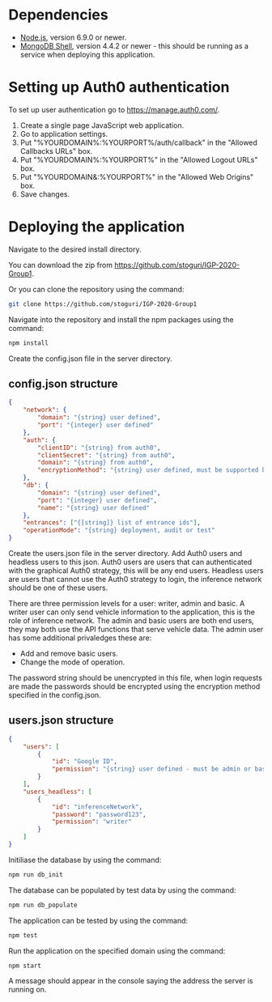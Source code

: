 # Dependencies

* [Node.js](https://nodejs.org/en/download/ "Node.js download"), version 6.9.0 or newer.
* [MongoDB Shell](https://www.mongodb.com/try/download/shell "MongoDB Shell download"), version 4.4.2 or newer - this should be running as a service when deploying this application.

# Setting up Auth0 authentication
To set up user authentication go to <https://manage.auth0.com/>.

1. Create a single page JavaScript web application.
2. Go to application settings.
3. Put "%YOURDOMAIN%:%YOURPORT%/auth/callback" in the "Allowed Callbacks URLs" box.
4. Put "%YOURDOMAIN%:%YOURPORT%" in the "Allowed Logout URLs" box.
5. Put "%YOURDOMAIN&:%YOURPORT%" in the "Allowed Web Origins" box.
6. Save changes.

# Deploying the application

Navigate to the desired install directory.

You can download the zip from <https://github.com/stoguri/IGP-2020-Group1>.

Or you can clone the repository using the command: 
```bash
git clone https://github.com/stoguri/IGP-2020-Group1
```

Navigate into the repository and install the npm packages using the command:
```bash
npm install
```

Create the config.json file in the server directory.

## config.json structure
```json
{
    "network": {
        "domain": "{string} user defined",
        "port": "{integer} user defined"
    },
    "auth": {
        "clientID": "{string} from auth0",
        "clientSecret": "{string} from auth0",
        "domain": "{string} from auth0",
        "encryptionMethod": "{string} user defined, must be supported by the version of OpenSSL on the platform. Eg. 'sha1', 'md5'." 
    },
    "db": {
        "domain": "{string} user defined",
        "port": "{integer} user defined",
        "name": "{string} user defined"
    },
    "entrances": ["{[string]} list of entrance ids"],
    "operationMode": "{string} deployment, audit or test"
}
```

Create the users.json file in the server directory. Add Auth0 users and headless users to this json. Auth0 users are users that can authenticated with the graphical Auth0 strategy, this will be any end users. Headless users are users that cannot use the Auth0 strategy to login, the inference network should be one of these users.

There are three permission levels for a user: writer, admin and basic. A writer user can only send vehicle information to the application, this is the role of inference network. The admin and basic users are both end users, they may both use the API functions that serve vehicle data. The admin user has some additional privaledges these are:

* Add and remove basic users.
* Change the mode of operation.

The password string should be unencrypted in this file, when login requests are made the passwords should be encrypted using the encryption method specified in the config.json.

## users.json structure
```json
{
    "users": [
        {
            "id": "Google ID",
            "permission": "{string} user defined - must be admin or basic"
        }
    ],
    "users_headless": [
        {
            "id": "inferenceNetwork",
            "password": "password123",
            "permission": "writer"
        }
    ]
}
```

Initiliase the database by using the command:
```bash
npm run db_init
```

The database can be populated by test data by using the command:
```bash
npm run db_populate
```

The application can be tested by using the command:
```bash
npm test
```

Run the application on the specified domain using the command: 
```bash
npm start
```

A message should appear in the console saying the address the server is running on.